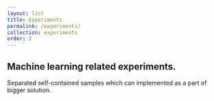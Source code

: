 ```yaml
---
layout: list
title: Experiments
permalink: /experiments/
collection: experiments
order: 2
---
```

## Machine learning related experiments.
Separated self-contained samples which can implemented as a part of bigger solution. 